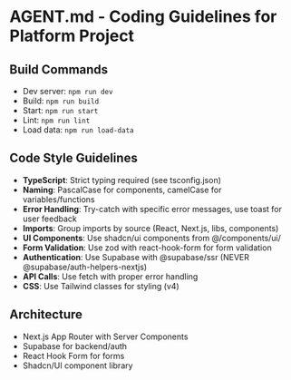# AGENT.md - Coding Guidelines for Platform Project

## Build Commands
- Dev server: `npm run dev`
- Build: `npm run build`
- Start: `npm run start`
- Lint: `npm run lint`
- Load data: `npm run load-data`

## Code Style Guidelines
- **TypeScript**: Strict typing required (see tsconfig.json)
- **Naming**: PascalCase for components, camelCase for variables/functions
- **Error Handling**: Try-catch with specific error messages, use toast for user feedback
- **Imports**: Group imports by source (React, Next.js, libs, components)
- **UI Components**: Use shadcn/ui components from @/components/ui/
- **Form Validation**: Use zod with react-hook-form for form validation
- **Authentication**: Use Supabase with @supabase/ssr (NEVER @supabase/auth-helpers-nextjs)
- **API Calls**: Use fetch with proper error handling
- **CSS**: Use Tailwind classes for styling (v4)

## Architecture
- Next.js App Router with Server Components
- Supabase for backend/auth
- React Hook Form for forms
- Shadcn/UI component library